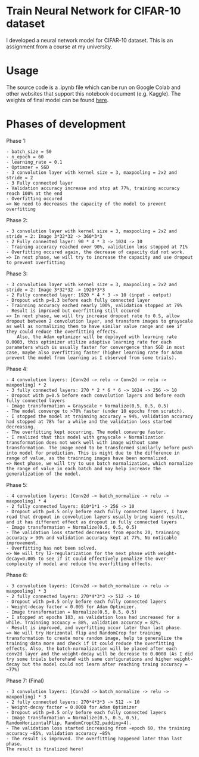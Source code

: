 # Train Neural Network for CIFAR-10 dataset
I developed a neural network model for CIFAR-10 dataset. This is an assignment from a course at my university.

# Usage
The source code is a .ipynb file which can be run on Google Colab and other websites that support this notebook document (e.g. Kaggle).
The weights of final model can be found [here](https://drive.google.com/file/d/1iXHMOqtOQWoHsn4XZUpo5coiPxRmXJl1/view?usp=sharing).

# Phases of development

Phase 1:

    - batch_size = 50
    - n_epoch = 60
    - learning_rate = 0.1
    - Optimzer = SGD
    - 3 convolution layer with kernel size = 3, maxpooling = 2x2 and stride = 2
    - 3 Fully connected layer
    - Validation accuracy increase and stop at 77%, training accuracy reach 100% at the end
    - Overfitting occured
    => We need to decreases the capacity of the model to prevent overfitting
    
Phase 2: 

    - 3 convolution layer with kernel size = 3, maxpooling = 2x2 and stride = 2: Image 3*32*32 -> 360*3*3
    - 2 Fully connected layer: 90 * 4 * 3 -> 1024 -> 10
    - Training accuracy reached over 90%, validation loss stopped at 71%
    - Overfitting occured again, the decrease of capacity did not work.
    => In next phase, we will try to increase the capacity and use dropout to prevent overfitting
    
Phase 3: 

    - 3 convolution layer with kernel size = 3, maxpooling = 2x2 and stride = 2: Image 3*32*32 -> 1920*3*3
    - 2 Fully connected layer: 1920 * 4 * 3 -> 10 (input - output)
    - Dropout with p=0.3 before each fully connected layer
    - Trainning accuracy eached nearly 100%, validation stopped at 79%
    - Result is improved but overfitting still occured 
    => In next phase, we will try increase dropout rate to 0.5, allow dropout between 2 convolution layer, and transform images to grayscale as well as normalizing them to have similar value range and see if they could reduce the overfitting effects.
        Also, the Adam optimizer will be deployed with learning rate 0.0003, this optimizer utilize adaptive learning rate for each parameters which is usually faster for convergence than SGD in most case, maybe also overfitting faster (higher learning rate for Adam prevent the model from learning as I observed from some trials).

Phase 4: 

    - 4 convolution layers: [Conv2d -> relu -> Conv2d -> relu -> maxpooling] * 2 
    - 3 fully connected layers: 270 * 2 * 6 * 6 -> 1024 -> 256 -> 10
    - Dropout with p=0.5 before each convolution layers and before each fully connected layers
    - Image transformation = Grayscale + Normalize(0.5, 0.5, 0.5)
    - The model converge to >70% faster (under 10 epochs from scratch).
    - I stopped the model at trainning accuracy = 94%, validation accuracy had stopped at 78% for a while and the validation loss started decreasing.
    - The overfitting kept occurring. The model converge faster.
    - I realized that this model with grayscale + Normalization transformation does not work well with image without same transformation. The image need to be transformed similarly before push into model for prediction. This is might due to the difference in range of value, as the trainning images have been normalized.
    => Next phase, we will try to use batch normalization, which normalize the range of value in each batch and may help increase the generalization of the model.
    
Phase 5: 

    - 4 convolution layers: [Conv2d -> batch_normalize -> relu -> maxpooling] * 4
    - 2 fully connected layers: 810*1*1 -> 256 -> 10
    - Dropout with p=0.5 only before each fully connected layers, I have read that dropout in convolution layers usually bring wierd result, and it has different effect as dropout in fully connected layers
    - Image transformation = Normalize(0.5, 0.5, 0.5)
    - The validation loss started decreases from epochs 20, trainning accuracy > 90% and validation accuracy kept at 77%, No noticable improvement.
    - Overfitting has not been solved.
    => We will try l2-regularization for the next phase with weight-decay=0.005 to see if it could effectively penalize the over-complexity of model and reduce the overfitting effects.

Phase 6: 

    - 3 convolution layers: [Conv2d -> batch_normalize -> relu -> maxpooling] * 3
    - 2 fully connected layers: 270*4*3*3 -> 512 -> 10
    - Dropout with p=0.5 only before each fully connected layers
    - Weight-decay factor = 0.005 for Adam Optimizer.
    - Image transformation = Normalize(0.5, 0.5, 0.5)
    - I stopped at epochs 103, as validation loss had increased for a while. Trainning accuacy = 88%, validation accuracy = 82%. 
    - Result is improved, and overfitting occur later than last phase.
    => We will try Horizontal flip and RandomCrop for training transformation to create more random image, help to generalize the training data more and check if it could reduce the overfitting effects. Also, the batch-normalization will be placed after each conv2d layer and the weight-decay will be decrease to 0.0008 (As I did try some trials beforehand with same configurations and higher weight-decay but the model could not learn after reaching traing accuracy = ~77%)

Phase 7: (Final)

    - 3 convolution layers: [Conv2d -> batch_normalize -> relu -> maxpooling] * 3
    - 2 fully connected layers: 270*4*3*3 -> 512 -> 10
    - Weight-decay factor = 0.0008 for Adam Optimizer
    - Dropout with p=0.5 only before each fully connected layers
    - Image transformation = Normalize(0.5, 0.5, 0.5), RandomHorizontalFlip, RandomCrop(32,padding=4).
    - The validation loss started increasing from ~epoch 60, the training accuracy ~85%, validation accuracy ~85%
    - The result is improved. The overfitting happened later than last phase.
    The result is finalized here!

